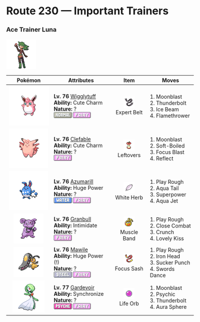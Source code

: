 # Route 230 — Important Trainers

### Ace Trainer Luna

![Ace Trainer Luna](../../assets/trainers/ace_trainer.png "Ace Trainer Luna")

| Pokémon | Attributes | Item | Moves |
|:-------:|------------|:----:|-------|
| ![Wigglytuff](../../assets/sprites/wigglytuff/front.gif "Wigglytuff: Its fine fur feels sublime to the touch. It can expand its body by inhaling air.") | **Lv. 76** [Wigglytuff](../../pokemon/wigglytuff.md/)<br>**Ability:** <span class="tooltip" title="Contact with the Pokémon may cause infatuation.">Cute Charm</span><br>**Nature:** ?<br>![normal](../../assets/types/normal.png "Normal") ![fairy](../../assets/types/fairy.png "Fairy") | ![Expert Belt](../../assets/items/expert_belt.png "Expert Belt")<br><span class="tooltip" title="An item to be held by a Pokémon. It is a well-worn belt that slightly boosts the power of supereffective moves.">Expert Belt</span> | 1. <span class="tooltip" title="Inflicts regular damage.  Has a 30% chance to lower the target's Special Attack by one stage.">Moonblast</span><br>2. <span class="tooltip" title="A strong electric blast is loosed at the foe. It may also leave the foe paralyzed.">Thunderbolt</span><br>3. <span class="tooltip" title="The foe is struck with an icy-cold beam of energy. It may also freeze the target solid.">Ice Beam</span><br>4. <span class="tooltip" title="The foe is scorched with an intense blast of fire. The target may also be left with a burn.">Flamethrower</span> |
| ![Clefable](../../assets/sprites/clefable/front.gif "Clefable: It is very wary and rarely shows itself to people. Its ears can hear a pin drop over half a mile away.") | **Lv. 76** [Clefable](../../pokemon/clefable.md/)<br>**Ability:** <span class="tooltip" title="Contact with the Pokémon may cause infatuation.">Cute Charm</span><br>**Nature:** ?<br>![fairy](../../assets/types/fairy.png "Fairy") | ![Leftovers](../../assets/items/leftovers.png "Leftovers")<br><span class="tooltip" title="An item to be held by a Pokémon. The holder’s HP is gradually restored during battle.">Leftovers</span> | 1. <span class="tooltip" title="Inflicts regular damage.  Has a 30% chance to lower the target's Special Attack by one stage.">Moonblast</span><br>2. <span class="tooltip" title="The user restores its own HP by up to half of its maximum HP. It may also be used to heal an ally’s HP.">Soft-Boiled</span><br>3. <span class="tooltip" title="The user heightens its mental focus and unleashes its power. It may also lower the target’s Sp. Def.">Focus Blast</span><br>4. <span class="tooltip" title="A wondrous wall of light is put up to suppress damage from physical attacks for five turns.">Reflect</span> |
| ![Azumarill](../../assets/sprites/azumarill/front.gif "Azumarill: It can spend all day in water, since it can inhale and store a large volume of air.") | **Lv. 76** [Azumarill](../../pokemon/azumarill.md/)<br>**Ability:** <span class="tooltip" title="Raises the Pokémon’s Attack stat.">Huge Power</span><br>**Nature:** ?<br>![water](../../assets/types/water.png "Water") ![fairy](../../assets/types/fairy.png "Fairy") | ![White Herb](../../assets/items/white_herb.png "White Herb")<br><span class="tooltip" title="An item to be held by a Pokémon. It restores any lowered stat in battle. It can be used only once.">White Herb</span> | 1. <span class="tooltip" title="Inflicts regular damage.  Has a 10% chance to lower the target's Attack by one stage.">Play Rough</span><br>2. <span class="tooltip" title="The user attacks by swinging its tail as if it were a vicious wave in a raging storm. ">Aqua Tail</span><br>3. <span class="tooltip" title="The user attacks the foe with great power. However, it also lowers the user’s Attack and Defense.">Superpower</span><br>4. <span class="tooltip" title="The user lunges at the foe at a speed that makes it almost invisible. It is sure to strike first.">Aqua Jet</span> |
| ![Granbull](../../assets/sprites/granbull/front.gif "Granbull: It is timid in spite of its looks. If it becomes enraged, however, it will strike with its huge fangs.") | **Lv. 76** [Granbull](../../pokemon/granbull.md/)<br>**Ability:** <span class="tooltip" title="Lowers the foe’s Attack stat.">Intimidate</span><br>**Nature:** ?<br>![fairy](../../assets/types/fairy.png "Fairy") | ![Muscle Band](../../assets/items/muscle_band.png "Muscle Band")<br><span class="tooltip" title="An item to be held by a Pokémon. It is a headband that slightly boosts the power of physical moves.">Muscle Band</span> | 1. <span class="tooltip" title="Inflicts regular damage.  Has a 10% chance to lower the target's Attack by one stage.">Play Rough</span><br>2. <span class="tooltip" title="The user fights the foe in close without guarding itself. It also cuts the user’s Defense and Sp. Def.">Close Combat</span><br>3. <span class="tooltip" title="The user crunches up the foe with sharp fangs. It may also lower the target’s Defense stat.">Crunch</span><br>4. <span class="tooltip" title="With a scary face, the user forces a kiss on the foe. It may make the target fall asleep.">Lovely Kiss</span> |
| ![Mawile](../../assets/sprites/mawile/front.gif "Mawile: Attached to its head is a huge set of jaws formed by horns. It can chew through iron beams.") | **Lv. 76** [Mawile](../../pokemon/mawile.md/)<br>**Ability:** <span class="tooltip" title="Raises the Pokémon’s Attack stat.">Huge Power (!)</span><br>**Nature:** ?<br>![steel](../../assets/types/steel.png "Steel") ![fairy](../../assets/types/fairy.png "Fairy") | ![Focus Sash](../../assets/items/focus_sash.png "Focus Sash")<br><span class="tooltip" title="An item to be held by a Pokémon. If it has full HP, the holder will endure one potential KO attack, leaving 1 HP.">Focus Sash</span> | 1. <span class="tooltip" title="Inflicts regular damage.  Has a 10% chance to lower the target's Attack by one stage.">Play Rough</span><br>2. <span class="tooltip" title="The foe slams the target with its steel-hard head. It may also make the target flinch.">Iron Head</span><br>3. <span class="tooltip" title="This move enables the user to attack first. It fails if the foe is not readying an attack, however.">Sucker Punch</span><br>4. <span class="tooltip" title="A frenetic dance to uplift the fighting spirit. It sharply raises the user’s Attack stat.">Swords Dance</span> |
| ![Gardevoir](../../assets/sprites/gardevoir/front.gif "Gardevoir: To protect its Trainer, it will expend all its psychic power to create a small black hole.") | **Lv. 77** [Gardevoir](../../pokemon/gardevoir.md/)<br>**Ability:** <span class="tooltip" title="Passes on a burn, poison, or paralysis to the foe.">Synchronize</span><br>**Nature:** ?<br>![psychic](../../assets/types/psychic.png "Psychic") ![fairy](../../assets/types/fairy.png "Fairy") | ![Life Orb](../../assets/items/life_orb.png "Life Orb")<br><span class="tooltip" title="An item to be held by a Pokémon. It boosts the power of moves, but at the cost of some HP on each hit.">Life Orb</span> | 1. <span class="tooltip" title="Inflicts regular damage.  Has a 30% chance to lower the target's Special Attack by one stage.">Moonblast</span><br>2. <span class="tooltip" title="The foe is hit by a strong telekinetic force. It may also reduce the foe’s Sp. Def stat.">Psychic</span><br>3. <span class="tooltip" title="A strong electric blast is loosed at the foe. It may also leave the foe paralyzed.">Thunderbolt</span><br>4. <span class="tooltip" title="The user looses a blast of aura power from deep within its body. This move is certain to hit.">Aura Sphere</span> |


